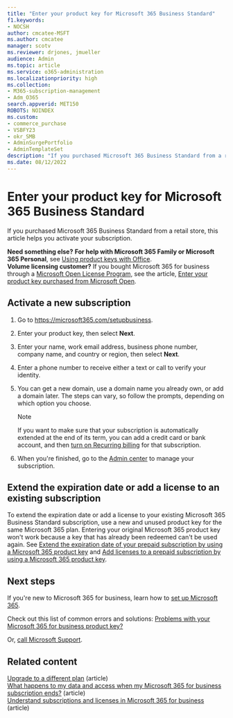```yaml
---
title: "Enter your product key for Microsoft 365 Business Standard"
f1.keywords:
- NOCSH
author: cmcatee-MSFT
ms.author: cmcatee
manager: scotv
ms.reviewer: drjones, jmueller
audience: Admin
ms.topic: article
ms.service: o365-administration
ms.localizationpriority: high
ms.collection: 
- M365-subscription-management 
- Adm_O365
search.appverid: MET150
ROBOTS: NOINDEX
ms.custom: 
- commerce_purchase
- VSBFY23
- okr_SMB
- AdminSurgePortfolio
- AdminTemplateSet
description: "If you purchased Microsoft 365 Business Standard from a retail store, learn how to redeem the product key and activate your subscription." 
ms.date: 08/12/2022
---
```


# Enter your product key for Microsoft 365 Business Standard

If you purchased Microsoft 365 Business Standard from a retail store, this article helps you activate your subscription.
  
 **Need something else?**
 **For help with Microsoft 365 Family or Microsoft 365 Personal**, see [Using product keys with Office](https://support.microsoft.com/office/12a5763a-d45c-4685-8c95-a44500213759).  
 **Volume licensing customer?** If you bought Microsoft 365 for business through a [Microsoft Open License Program](https://go.microsoft.com/fwlink/p/?LinkID=613298), see the article, [Enter your product key purchased from Microsoft Open](purchases-from-microsoft-open.md).
  
## Activate a new subscription

1. Go to <a href="https://go.microsoft.com/fwlink/p/?LinkId=839911" target="_blank">https://microsoft365.com/setupbusiness</a>.

2. Enter your product key, then select **Next**.

3. Enter your name, work email address, business phone number, company name, and country or region, then select **Next**.

4. Enter a phone number to receive either a text or call to verify your identity.

5. You can get a new domain, use a domain name you already own, or add a domain later. The steps can vary, so follow the prompts, depending on which option you choose.

    > [!NOTE]
    > If you want to make sure that your subscription is automatically extended at the end of its term, you can add a credit card or bank account, and then [turn on Recurring billing](subscriptions/renew-your-subscription.md#turn-recurring-billing-off-or-on) for that subscription.

6. When you're finished, go to the <a href="https://go.microsoft.com/fwlink/p/?linkid=2024339" target="_blank">Admin center</a> to manage your subscription.

## Extend the expiration date or add a license to an existing subscription

To extend the expiration date or add a license to your existing Microsoft 365 Business Standard subscription, use a new and unused product key for the same Microsoft 365 plan. Entering your original Microsoft 365 product key won't work because a key that has already been redeemed can't be used again. See [Extend the expiration date of your prepaid subscription by using a Microsoft 365 product key](subscriptions/renew-your-subscription.md#extend-the-expiration-date-of-your-prepaid-subscription-by-using-a-microsoft-365-product-key) and [Add licenses to a prepaid subscription by using a Microsoft 365 product key](licenses/buy-licenses.md#add-licenses-to-a-prepaid-subscription-by-using-a-microsoft-365-product-key).

## Next steps

If you're new to Microsoft 365 for business, learn how to [set up Microsoft 365](../admin/setup/setup.md).

Check out this list of common errors and solutions: [Problems with your Microsoft 365 for business product key?](product-key-errors-and-solutions.md)
  
Or, [call Microsoft Support](../admin/get-help-support.md).

## Related content

[Upgrade to a different plan](./subscriptions/upgrade-to-different-plan.md) (article)\
[What happens to my data and access when my Microsoft 365 for business subscription ends?](./subscriptions/what-if-my-subscription-expires.md) (article)\
[Understand subscriptions and licenses in Microsoft 365 for business](./licenses/subscriptions-and-licenses.md) (article)

